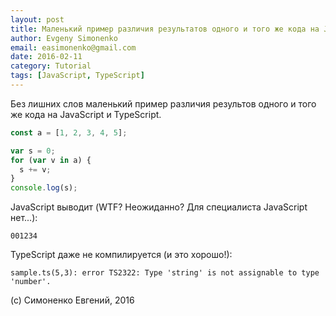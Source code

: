 ```yaml
---
layout: post
title: Маленький пример различия результатов одного и того же кода на JavaScript и TypeScript
author: Evgeny Simonenko
email: easimonenko@gmail.com
date: 2016-02-11
category: Tutorial
tags: [JavaScript, TypeScript]
---
```


Без лишних слов маленький пример различия результов одного и того же кода
на JavaScript и TypeScript.

``` javascript
const a = [1, 2, 3, 4, 5];

var s = 0;
for (var v in a) {
  s += v;
}
console.log(s);
```

JavaScript выводит (WTF? Неожиданно? Для специалиста JavaScript нет...):

```
001234
```

TypeScript даже не компилируется (и это хорошо!):

```
sample.ts(5,3): error TS2322: Type 'string' is not assignable to type 'number'.
```

<!-- end-of-lead -->

(c) Симоненко Евгений, 2016
